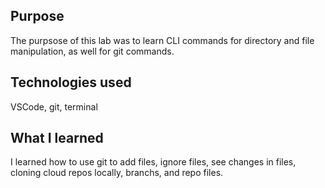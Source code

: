 ## Purpose

The purpsose of this lab was to learn CLI commands for directory and file manipulation, as well for git commands.

## Technologies used

VSCode, git, terminal

## What I learned

I learned how to use git to add files, ignore files, see changes in files, cloning cloud repos locally, branchs, and repo files.
